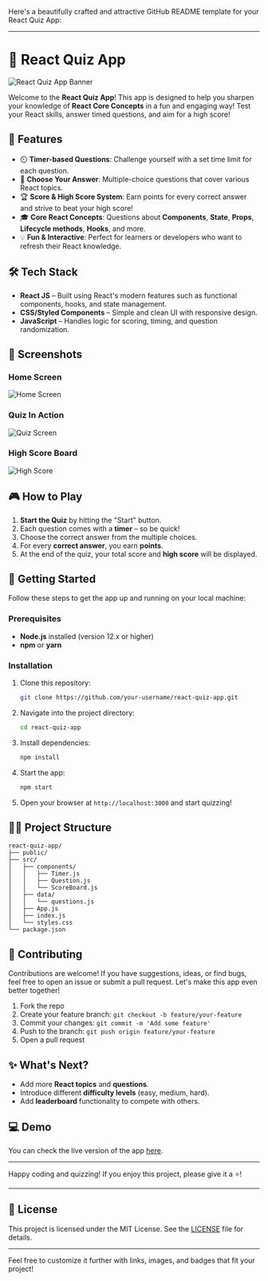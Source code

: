 Here's a beautifully crafted and attractive GitHub README template for your React Quiz App:

---

# 🎯 React Quiz App

![React Quiz App Banner](https://your-image-link.com) <!-- Add a relevant image or banner for visual appeal -->

Welcome to the **React Quiz App**! This app is designed to help you sharpen your knowledge of **React Core Concepts** in a fun and engaging way! Test your React skills, answer timed questions, and aim for a high score!

## 🚀 Features

- ⏲️ **Timer-based Questions**: Challenge yourself with a set time limit for each question.
- 🎯 **Choose Your Answer**: Multiple-choice questions that cover various React topics.
- 🏆 **Score & High Score System**: Earn points for every correct answer and strive to beat your high score!
- 🎓 **Core React Concepts**: Questions about **Components**, **State**, **Props**, **Lifecycle methods**, **Hooks**, and more.
- 💡 **Fun & Interactive**: Perfect for learners or developers who want to refresh their React knowledge.

## 🛠️ Tech Stack

- **React JS** – Built using React's modern features such as functional components, hooks, and state management.
- **CSS/Styled Components** – Simple and clean UI with responsive design.
- **JavaScript** – Handles logic for scoring, timing, and question randomization.

## 📸 Screenshots

### Home Screen
![Home Screen](https://your-image-link.com)

### Quiz In Action
![Quiz Screen](https://your-image-link.com)

### High Score Board
![High Score](https://your-image-link.com)

## 🎮 How to Play

1. **Start the Quiz** by hitting the "Start" button.
2. Each question comes with a **timer** – so be quick!
3. Choose the correct answer from the multiple choices.
4. For every **correct answer**, you earn **points**.
5. At the end of the quiz, your total score and **high score** will be displayed.

## 🚀 Getting Started

Follow these steps to get the app up and running on your local machine:

### Prerequisites

- **Node.js** installed (version 12.x or higher)
- **npm** or **yarn**

### Installation

1. Clone this repository:

   ```bash
   git clone https://github.com/your-username/react-quiz-app.git
   ```

2. Navigate into the project directory:

   ```bash
   cd react-quiz-app
   ```

3. Install dependencies:

   ```bash
   npm install
   ```

4. Start the app:

   ```bash
   npm start
   ```

5. Open your browser at `http://localhost:3000` and start quizzing!

## 🧑‍💻 Project Structure

```
react-quiz-app/
├── public/
├── src/
│   ├── components/
│   │   ├── Timer.js
│   │   ├── Question.js
│   │   └── ScoreBoard.js
│   ├── data/
│   │   └── questions.js
│   ├── App.js
│   ├── index.js
│   └── styles.css
└── package.json
```

## 🤩 Contributing

Contributions are welcome! If you have suggestions, ideas, or find bugs, feel free to open an issue or submit a pull request. Let's make this app even better together!

1. Fork the repo
2. Create your feature branch: `git checkout -b feature/your-feature`
3. Commit your changes: `git commit -m 'Add some feature'`
4. Push to the branch: `git push origin feature/your-feature`
5. Open a pull request

## ✨ What's Next?

- Add more **React topics** and **questions**.
- Introduce different **difficulty levels** (easy, medium, hard).
- Add **leaderboard** functionality to compete with others.

## 💻 Demo

You can check the live version of the app [here](https://your-live-demo-link.com).

---

Happy coding and quizzing! If you enjoy this project, please give it a ⭐️!

---

## 📜 License

This project is licensed under the MIT License. See the [LICENSE](LICENSE) file for details.

---

Feel free to customize it further with links, images, and badges that fit your project!